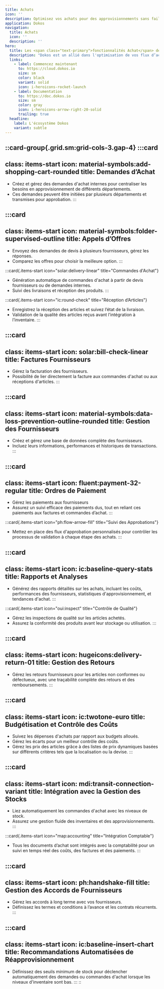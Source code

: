 ```yaml
---
title: Achats
icon: ''
description: Optimisez vos achats pour des approvisionnements sans faille.
application: Dokos
navigation:
  title: Achats
  icon: ''
  description: ''
hero:
  title: Les <span class="text-primary">fonctionnalités Achat</span> détaillées
  description: "Dokos est un allié dans l'optimisation de vos flux d’achats, garantissant une meilleure maîtrise de vos coûts et de vos stocks\_"
  links:
    - label: Commencez maintenant
      to: https://cloud.dokos.io
      size: sm
      color: black
      variant: solid
      icon: i-heroicons-rocket-launch
    - label: Documentation
      to: https://doc.dokos.io
      size: sm
      color: gray
      icon: i-heroicons-arrow-right-20-solid
      trailing: true
  headline:
    label: L'écosystème Dokos
    variant: subtle
---
```


::card-group{.grid.sm:grid-cols-3.gap-4}
  :::card
  ---
  class: items-start
  icon: material-symbols:add-shopping-cart-rounded
  title: Demandes d’Achat
  ---
  - Créez et gérez des demandes d'achat internes pour centraliser les besoins en approvisionnement de différents départements.
  - Ces demandes peuvent être initiées par plusieurs départements et transmises pour approbation.
  :::

  :::card
  ---
  class: items-start
  icon: material-symbols:folder-supervised-outline
  title: Appels d’Offres
  ---
  - Envoyez des demandes de devis à plusieurs fournisseurs, gérez les réponses.
  - Comparez les offres pour choisir la meilleure option.
  :::

  :::card{.items-start icon="solar:delivery-linear" title="Commandes d'Achat"}
  - Génération automatique de commandes d'achat à partir de devis fournisseurs ou de demandes internes.
  - Suivi des livraisons et réception des produits.
  :::

  :::card{.items-start icon="ic:round-check" title="Réception d’Articles"}
  - Enregistrez la réception des articles et suivez l’état de la livraison.
  - Validation de la qualité des articles reçus avant l’intégration à l’inventaire.
  :::

  :::card
  ---
  class: items-start
  icon: solar:bill-check-linear
  title: Factures Fournisseurs
  ---
  - Gérez la facturation des fournisseurs.
  - Possibilité de lier directement la facture aux commandes d'achat ou aux réceptions d'articles.
  :::

  :::card
  ---
  class: items-start
  icon: material-symbols:data-loss-prevention-outline-rounded
  title: Gestion des Fournisseurs
  ---
  - Créez et gérez une base de données complète des fournisseurs.
  - Incluez leurs informations, performances et historiques de transactions.
  :::

  :::card
  ---
  class: items-start
  icon: fluent:payment-32-regular
  title: Ordres de Paiement
  ---
  - Gérez les paiements aux fournisseurs
  - Assurez un suivi efficace des paiements dus, tout en reliant ces paiements aux factures et commandes d’achat.
  :::

  :::card{.items-start icon="ph:flow-arrow-fill" title="Suivi des Approbations"}
  - Mettez en place des flux d'approbation personnalisés pour contrôler les processus de validation à chaque étape des achats.
  :::

  :::card
  ---
  class: items-start
  icon: ic:baseline-query-stats
  title: Rapports et Analyses
  ---
  - Générez des rapports détaillés sur les achats, incluant les coûts, performances des fournisseurs, statistiques d'approvisionnement, et tendances d'achat.
  :::

  :::card{.items-start icon="oui:inspect" title="Contrôle de Qualité"}
  - Gérez les inspections de qualité sur les articles achetés.
  - Assurez la conformité des produits avant leur stockage ou utilisation.
  :::

  :::card
  ---
  class: items-start
  icon: hugeicons:delivery-return-01
  title: Gestion des Retours
  ---
  - Gérez les retours fournisseurs pour les articles non conformes ou défectueux, avec une traçabilité complète des retours et des remboursements.
  :::

  :::card
  ---
  class: items-start
  icon: ic:twotone-euro
  title: Budgétisation et Contrôle des Coûts
  ---
  - Suivez les dépenses d'achats par rapport aux budgets alloués.
  - Gérez les écarts pour un meilleur contrôle des coûts.
  - Gérez les prix des articles grâce à des listes de prix dynamiques basées sur différents critères tels que la localisation ou la devise.
  :::

  :::card
  ---
  class: items-start
  icon: mdi:transit-connection-variant
  title: Intégration avec la Gestion des Stocks
  ---
  - Liez automatiquement les commandes d'achat avec les niveaux de stock.
  - Assurez une gestion fluide des inventaires et des approvisionnements.
  :::

  :::card{.items-start icon="map:accounting" title="Intégration Comptable"}
  - Tous les documents d’achat sont intégrés avec la comptabilité pour un suivi en temps réel des coûts, des factures et des paiements.
  :::

  :::card
  ---
  class: items-start
  icon: ph:handshake-fill
  title: Gestion des Accords de Fournisseurs
  ---
  - Gérez les accords à long terme avec vos fournisseurs.
  - Définissez les termes et conditions à l’avance et les contrats récurrents.
  :::

  :::card
  ---
  class: items-start
  icon: ic:baseline-insert-chart
  title: Recommandations Automatisées de Réapprovisionnement
  ---
  - Définissez des seuils minimum de stock pour déclencher automatiquement des demandes ou commandes d'achat lorsque les niveaux d'inventaire sont bas.
  :::
::
